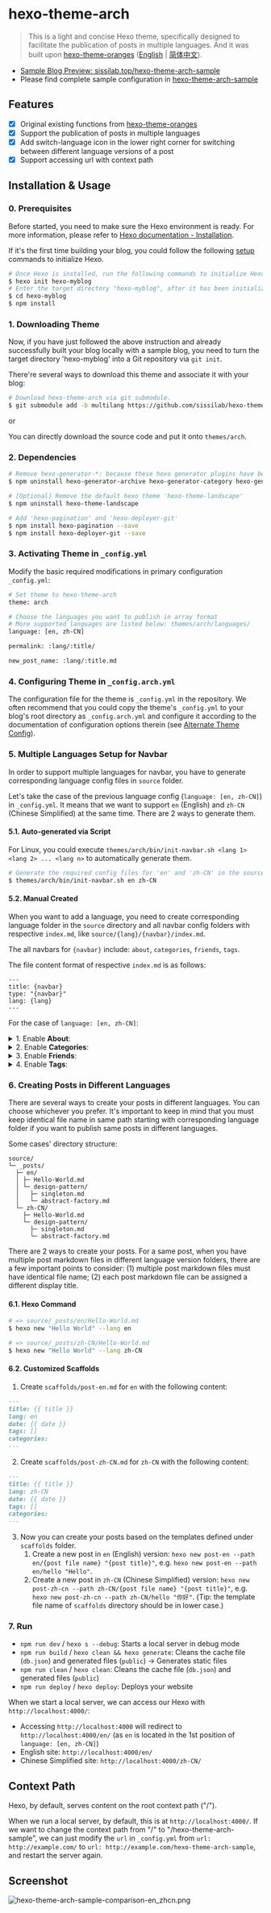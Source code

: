 # hexo-theme-arch

> This is a light and concise Hexo theme, specifically designed to facilitate the publication of posts in multiple languages. And it was built upon [hexo-theme-oranges](https://github.com/zchengsite/hexo-theme-oranges) ([English](https://github.com/zchengsite/hexo-theme-oranges/blob/master/README.md) | [简体中文](https://github.com/zchengsite/hexo-theme-oranges/blob/master/README-zh.md)).

- [Sample Blog Preview: sissilab.top/hexo-theme-arch-sample](https://sissilab.top/hexo-theme-arch-sample/)
- Please find complete sample configuration in [hexo-theme-arch-sample](https://github.com/sissilab/hexo-theme-arch-sample)

## Features

- [x] Original existing functions from [hexo-theme-oranges](README-oranges.md?tab=readme-ov-file#configuration)
- [x] Support the publication of posts in multiple languages
- [x] Add switch-language icon in the lower right corner for switching between different language versions of a post
- [x] Support accessing url with context path

## Installation & Usage

### 0. Prerequisites

Before started, you need to make sure the Hexo environment is ready. For more information, please refer to [Hexo documentation - Installation](https://hexo.io/docs/#Installation).

If it's the first time building your blog, you could follow the following [setup](https://hexo.io/docs/setup) commands to initialize Hexo.

```sh
# Once Hexo is installed, run the following commands to initialize Hexo in the target <folder>, like 'hexo-myblog'.
$ hexo init hexo-myblog
# Enter the target directory "hexo-myblog", after it has been initialized successfully.
$ cd hexo-myblog
$ npm install
```

### 1. Downloading Theme

Now, if you have just followed the above instruction and already successfully built your blog locally with a sample blog, you need to turn the target directory 'hexo-myblog' into a Git repository via `git init`.

There're several ways to download this theme and associate it with your blog:

```sh
# Download hexo-theme-arch via git submodule.
$ git submodule add -b multilang https://github.com/sissilab/hexo-theme-arch.git themes/arch
```

or

You can directly download the source code and put it onto `themes/arch`.

### 2. Dependencies

```sh
# Remove hexo-generator-*: because these hexo generator plugins have been reimplemented in 'hexo-theme-arch'.
$ npm uninstall hexo-generator-archive hexo-generator-category hexo-generator-index hexo-generator-tag

# [Optional] Remove the default hexo theme 'hexo-theme-landscape'
$ npm uninstall hexo-theme-landscape

# Add 'hexo-pagination' and 'hexo-deployer-git'
$ npm install hexo-pagination --save
$ npm install hexo-deployer-git --save
```

### 3. Activating Theme in `_config.yml`

Modify the basic required modifications in primary configuration `_config.yml`:

```sh
# Set theme to hexo-theme-arch
theme: arch

# Choose the languages you want to publish in array format
# More supported languages are listed below: themes/arch/languages/
language: [en, zh-CN]

permalink: :lang/:title/

new_post_name: :lang/:title.md
```

### 4. Configuring Theme in `_config.arch.yml`

The configuration file for the theme is `_config.yml` in the repository. We often recommend that you could copy the theme's `_config.yml` to your blog's root directory as `_config.arch.yml` and configure it according to the documentation of configuration options therein (see [Alternate Theme Config](https://hexo.io/docs/configuration#Alternate-Theme-Config)).

### 5. Multiple Languages Setup for Navbar

In order to support multiple languages for navbar, you have to generate corresponding language config files in `source` folder. 

Let's take the case of the previous language config (`language: [en, zh-CN]`) in `_config.yml`. It means that we want to support `en` (English) and `zh-CN` (Chinese Simplified) at the same time. There are 2 ways to generate them. 

#### 5.1. Auto-generated via Script

For Linux, you could execute `themes/arch/bin/init-navbar.sh <lang 1> <lang 2> ... <lang n>` to automatically generate them.

```sh
# Generate the required config files for 'en' and 'zh-CN' in the source directory
$ themes/arch/bin/init-navbar.sh en zh-CN
```

#### 5.2. Manual Created

When you want to add a language, you need to create corresponding language folder in the `source` directory and all navbar config 
folders with respective `index.md`, like `source/{lang}/{navbar}/index.md`.

The all navbars for `{navbar}` include: `about`, `categories`, `friends`, `tags`.

The file content format of respective `index.md` is as follows:
```
---
title: {navbar}
type: "{navbar}"
lang: {lang}
---

```

For the case of `language: [en, zh-CN]`:

<details>
<summary>1. Enable <b>About</b>:</summary>
1. Create <code>source/en/about/index.md</code> with the following content:   

```markdown
---
title: about
type: "about"
lang: en
---

Introduce yourself here!
```

2. Create `source/zh-CN/about/index.md` with the following content:

```markdown
---
title: about
type: "about"
lang: zh-CN
---

在这里介绍你自己吧！
```

</details>

<details>
<summary>2. Enable <b>Categories</b>: </summary>
1. Create <code>source/en/categories/index.md</code> with the following content:

```markdown
---
title: categories
type: "categories"
lang: en
---

```

2. Create <code>source/zh-CN/categories/index.md</code> with the following content:

```markdown
---
title: categories
type: "categories"
lang: zh-CN
---

```

</details>

<details>
<summary>3. Enable <b>Friends</b>: </summary>
1. Create <b>source/en/friends/index.md</b> with the following content:

```markdown
---
title: friends
type: "friends"
lang: en
---

```

2. Create <b>source/zh-CN/friends/index.md</b> with the following content:

```markdown
---
title: friends
type: "friends"
lang: zh-CN
---

```

</details>

<details>
<summary>4. Enable <b>Tags</b>: </summary>
1. Create <code>source/en/tags/index.md</code> with the following content:

```markdown
---
title: tags
type: "tags"
lang: en
---

```

2. Create <code>source/zh-CN/tags/index.md</code> with the following content:

```markdown
---
title: tags
type: "tags"
lang: zh-CN
---

```

</details>

### 6. Creating Posts in Different Languages

There are several ways to create your posts in different languages. You can choose whichever you prefer. It's important to keep in mind that you must keep identical file name in same path starting with corresponding language folder if you want to publish same posts in different languages.

Some cases' directory structure:

```
source/
└─ _posts/
  ├─ en/
  │ ├─ Hello-World.md
  │ └─ design-pattern/
  │   ├─ singleton.md
  │   └─ abstract-factory.md
  └─ zh-CN/
    ├─ Hello-World.md
    └─ design-pattern/
      ├─ singleton.md
      └─ abstract-factory.md
```

There are 2 ways to create your posts. For a same post, when you have multiple post markdown files in different language version folders,  there are a few important points to consider: (1) multiple post markdown files must have identical file name; (2) each post markdown file can be assigned a different display title.

#### 6.1. Hexo Command

```sh
# => source/_posts/en/Hello-World.md
$ hexo new "Hello World" --lang en

# => source/_posts/zh-CN/Hello-World.md
$ hexo new "Hello World" --lang zh-CN
```

#### 6.2. Customized Scaffolds

1. Create `scaffolds/post-en.md` for `en` with the following content:

```markdown
---
title: {{ title }}
lang: en
date: {{ date }}
tags: []
categories: 
---

```

2. Create `scaffolds/post-zh-CN.md` for `zh-CN` with the following content:

```markdown
---
title: {{ title }}
lang: zh-CN
date: {{ date }}
tags: []
categories: 
---

```

3. Now you can create your posts based on the templates defined under `scaffolds` folder.
    1. Create a new post in `en` (English) version: `hexo new post-en --path en/{post file name} "{post title}"`, e.g. `hexo new post-en --path en/hello "Hello"`.
    2. Create a new post in `zh-CN` (Chinese Simplified) version: `hexo new post-zh-cn --path zh-CN/{post file name} "{post title}"`, e.g. `hexo new post-zh-cn --path zh-CN/hello "你好"`. (Tip: the template file name of `scaffolds` directory should be in lower case.)

### 7. Run

- `npm run dev` / `hexo s --debug`: Starts a local server in debug mode
- `npm run build` / `hexo clean && hexo generate`: Cleans the cache file (`db.json`) and generated files (`public`) → Generates static files
- `npm run clean` / `hexo clean`: Cleans the cache file (`db.json`) and generated files (`public`)
- `npm run deploy` / `hexo deploy`: Deploys your website

When we start a local server, we can access our Hexo with `http://localhost:4000/`:
- Accessing `http://localhost:4000` will redirect to `http://localhost:4000/en/` (as `en` is located in the 1st position of `language: [en, zh-CN]`)
- English site: `http://localhost:4000/en/`
- Chinese Simplified site: `http://localhost:4000/zh-CN/`

## Context Path

Hexo, by default, serves content on the root context path ("/").

When we run a local server, by default, this is at `http://localhost:4000/`. If we want to change the context path from "/" to "/hexo-theme-arch-sample", we can just modify the `url` in `_config.yml` from `url: http://example.com/` to `url: http://example.com/hexo-theme-arch-sample`, and restart the server again.

## Screenshot

![hexo-theme-arch-sample-comparison-en_zhcn.png](https://s2.loli.net/2024/07/17/vtRVld17crJoFYP.png)
